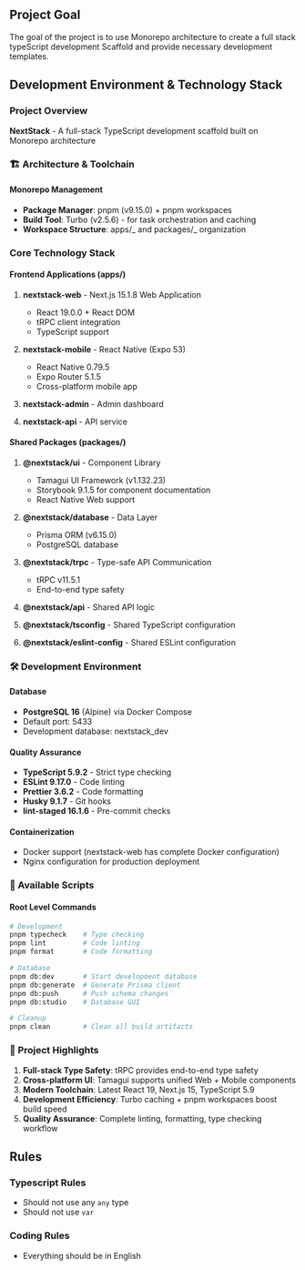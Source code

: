 ## Project Goal

The goal of the project is to use Monorepo architecture to create a full stack typeScript development Scaffold and provide necessary development templates.

## Development Environment & Technology Stack

### Project Overview

**NextStack** - A full-stack TypeScript development scaffold built on Monorepo architecture

### 🏗️ Architecture & Toolchain

#### Monorepo Management

- **Package Manager**: pnpm (v9.15.0) + pnpm workspaces
- **Build Tool**: Turbo (v2.5.6) - for task orchestration and caching
- **Workspace Structure**: apps/_ and packages/_ organization

### Core Technology Stack

#### Frontend Applications (apps/)

1. **nextstack-web** - Next.js 15.1.8 Web Application
   - React 19.0.0 + React DOM
   - tRPC client integration
   - TypeScript support

2. **nextstack-mobile** - React Native (Expo 53)
   - React Native 0.79.5
   - Expo Router 5.1.5
   - Cross-platform mobile app

3. **nextstack-admin** - Admin dashboard
4. **nextstack-api** - API service

#### Shared Packages (packages/)

1. **@nextstack/ui** - Component Library
   - Tamagui UI Framework (v1.132.23)
   - Storybook 9.1.5 for component documentation
   - React Native Web support

2. **@nextstack/database** - Data Layer
   - Prisma ORM (v6.15.0)
   - PostgreSQL database

3. **@nextstack/trpc** - Type-safe API Communication
   - tRPC v11.5.1
   - End-to-end type safety

4. **@nextstack/api** - Shared API logic
5. **@nextstack/tsconfig** - Shared TypeScript configuration
6. **@nextstack/eslint-config** - Shared ESLint configuration

### 🛠️ Development Environment

#### Database

- **PostgreSQL 16** (Alpine) via Docker Compose
- Default port: 5433
- Development database: nextstack_dev

#### Quality Assurance

- **TypeScript 5.9.2** - Strict type checking
- **ESLint 9.17.0** - Code linting
- **Prettier 3.6.2** - Code formatting
- **Husky 9.1.7** - Git hooks
- **lint-staged 16.1.6** - Pre-commit checks

#### Containerization

- Docker support (nextstack-web has complete Docker configuration)
- Nginx configuration for production deployment

### 🚀 Available Scripts

#### Root Level Commands

```bash
# Development
pnpm typecheck    # Type checking
pnpm lint         # Code linting
pnpm format       # Code formatting

# Database
pnpm db:dev       # Start development database
pnpm db:generate  # Generate Prisma client
pnpm db:push      # Push schema changes
pnpm db:studio    # Database GUI

# Cleanup
pnpm clean        # Clean all build artifacts
```

### 🎯 Project Highlights

1. **Full-stack Type Safety**: tRPC provides end-to-end type safety
2. **Cross-platform UI**: Tamagui supports unified Web + Mobile components
3. **Modern Toolchain**: Latest React 19, Next.js 15, TypeScript 5.9
4. **Development Efficiency**: Turbo caching + pnpm workspaces boost build speed
5. **Quality Assurance**: Complete linting, formatting, type checking workflow

## Rules

### Typescript Rules

- Should not use any `any` type
- Should not use `var`

### Coding Rules

- Everything should be in English
